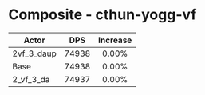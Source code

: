 # Composite - cthun-yogg-vf
| Actor | DPS | Increase |
|---|:---:|:---:|
|2vf_3_daup|74938|0.00%|
|Base|74938|0.00%|
|2_vf_3_da|74937|0.00%|
